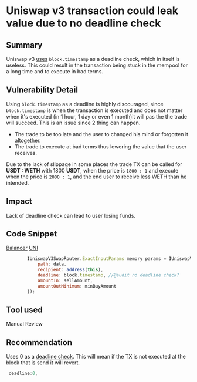 # Uniswap v3 transaction could leak value due to no deadline check

## Summary
Uniswap v3 [uses](https://github.com/sherlock-audit/2023-06-tokemak/blob/main/v2-core-audit-2023-07-14/src/swapper/adapters/UniV3Swap.sol#L59) `block.timestamp` as a deadline check, which in itself is useless. This could result in the transaction being stuck in the mempool for a long time and to execute in bad terms.

## Vulnerability Detail
Using `block.timestamp` as a deadline is highly discouraged, since `block.timestamp` is when the transaction is executed and does not matter when it's executed (in 1 hour, 1 day or even 1 month)it will pas the the trade will succeed. This is an issue since 2 thing can happen.
- The trade to be too late and the user to changed his mind or forgotten it altogether.
- The trade to execute at bad terms thus lowering the value that the user receives. 

Due to the lack of slippage in some places the trade TX can be called for **USDT : WETH** with 1800 **USDT**, when the price is `1800 : 1` and execute when the price is `2000 : 1`, and the end user to receive less WETH than he intended.

## Impact
Lack of deadline check can lead to user losing funds.
## Code Snippet
[Balancer](https://github.com/sherlock-audit/2023-06-tokemak/blob/main/v2-core-audit-2023-07-14/src/swapper/adapters/BalancerV2Swap.sol#L64)
[UNI](https://github.com/sherlock-audit/2023-06-tokemak/blob/main/v2-core-audit-2023-07-14/src/swapper/adapters/UniV3Swap.sol#L59)

```jsx
        IUniswapV3SwapRouter.ExactInputParams memory params = IUniswapV3SwapRouter.ExactInputParams({
            path: data,
            recipient: address(this),
            deadline: block.timestamp, //@audit no deadline check?
            amountIn: sellAmount,
            amountOutMinimum: minBuyAmount
        });
```

## Tool used

Manual Review

## Recommendation
Uses 0 as a [deadline check](https://github.com/sherlock-audit/2023-06-tokemak/blob/main/v2-core-audit-2023-07-14/src/swapper/adapters/UniV3Swap.sol#L59). This will mean if the TX is not executed at the block that is send it will revert.

```jsx
 deadline:0,
 ```